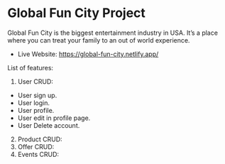 # Global Fun City Project

Global Fun City is the biggest entertainment industry in USA. It’s a place where you can treat your family to an out of world experience.

* Live Website: https://global-fun-city.netlify.app/

List of features:
1. User CRUD:
* User sign up.
* User login.
* User profile.
* User edit in profile page.
* User Delete account.

2. Product CRUD:
3. Offer CRUD:
4. Events CRUD:
